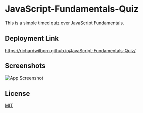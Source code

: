 # JavaScript-Fundamentals-Quiz
This is a simple timed quiz over JavaScript Fundamentals.


## Deployment Link
https://richardwilborn.github.io/JavaScript-Fundamentals-Quiz/

## Screenshots
![App Screenshot](https://via.placeholder.com/468x300?text=App+Screenshot+Here)


## License
[MIT](https://choosealicense.com/licenses/mit/)